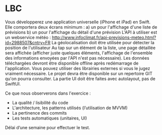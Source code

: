 #  LBC

Vous développerez une application universelle (iPhone et iPad) en Swift. Elle comportera deux écrans minimum :
    a) un pour l'affichage d'une liste de prévisions
    b) un pour l'affichage du détail d'une prévision
L'API à utiliser est un webservice météo : 
http://www.infoclimat.fr/api-previsions-meteo.html?id=2988507&cntry=FR
La géolocalisation doit être utilisée pour détecter la position de l'utilisateur
Au tap sur un élément de la liste, une page détaillée sera affichée (afficher juste quelques éléments, l'affichage de l'ensemble des informations envoyées par l'API n'est pas nécessaire).
Les données téléchargées devront être disponible offline après redémarrage de l'application.
Vous pouvez utiliser des librairies externes si vous le jugez vraiment nécessaire.
Le projet devra être disponible sur un repertoire GIT qu'on pourra consulter.
La partie UI doit être faites avec autolayout, pas de SwiftUI.

Ce que nous observerons dans l'exercice :
- La qualité / lisibilité du code
- L'architecture, les patterns utilisés (l’utilisation de MVVM)
- La pertinence des commits
- Les tests automatiques (unitaires, UI)

Délai d’une semaine pour effectuer le test.
